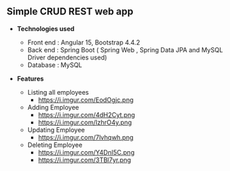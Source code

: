 ## Simple CRUD REST web app

- **Technologies used**
    - Front end : Angular 15, Bootstrap 4.4.2
    - Back end : Spring Boot ( Spring Web , Spring Data JPA and MySQL Driver dependencies used) 
    - Database : MySQL

- **Features**
    - Listing all employees
        - https://i.imgur.com/EodOgjc.png
     - Adding Employee
         - https://i.imgur.com/4dH2Cyt.png
         - https://i.imgur.com/IzhrO4y.png
    - Updating Employee
        - https://i.imgur.com/7lvhqwh.png
    - Deleting Employee
        - https://i.imgur.com/Y4DnI5C.png
        - https://i.imgur.com/3TBl7yr.png


